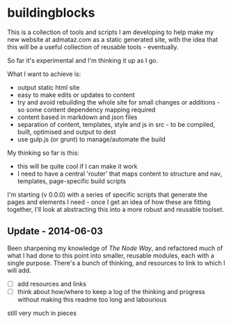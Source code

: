 buildingblocks
==============

This is a collection of tools and scripts I am developing to help make my new website at admataz.com as a static generated 
site, with the idea that this will be a useful collection of reusable tools  - eventually.

So far it's experimental and I'm thinking it up as I go. 

What I want to achieve is:

- output static html site
- easy to make edits or updates to content
- try and avoid rebuilding the whole site for small changes or additions - so some content dependency mapping required
- content based in markdown and json files
- separation of content, templates, style and js in src - to be compiled, built, optimised and output to dest
- use gulp.js (or grunt) to manage/automate the build


My thinking so far is this:

- this will be quite cool if I can make it work
- I need to have a central 'router' that maps content to structure and nav, templates, page-specific build scripts


I'm starting (v 0.0.0) with a series of specific scripts that generate the pages and elements I need - once I get an idea
of how these are fitting together, I'll look at abstracting this into a more robust and reusable toolset.

## Update - 2014-06-03
Been sharpening my knowledge of _The Node Way_, and refactored much of what I had done to this point into smaller, reusable modules, 
each with a single purpose. There's a bunch of thinking, and resources to link to  which I will add. 

- [ ] add resources and links
- [ ] think about how/where to keep a log of the thinking and progress without making this readme too long and labourious

still very much in pieces


